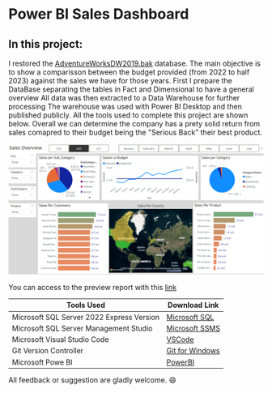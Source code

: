 # Power BI Sales Dashboard

## In this project:
 I restored the [AdventureWorksDW2019.bak](https://learn.microsoft.com/en-us/sql/samples/adventureworks-install-configure?view=sql-server-ver16&tabs=ssms) database.
 The main objective is to show a comparisson between the budget provided (from 2022 to  half 2023) against the sales we have for those years.
 First I prepare the DataBase separating the tables in Fact and Dimensional to have a general overview
 All data was then extracted to a Data Warehouse for further processing
 The warehouse was used with Power BI Desktop and then published publicly.
 All the tools used to complete this project are shown below.
 Overall we can determine the company has a prety solid return from sales comapred to their budget being the "Serious Back" their best product.
 
![preview](/preview1.png)

You can access to the preview report with this [link](https://app.powerbi.com/view?r=eyJrIjoiMGIxZDFhZDUtZjNhZi00OGJiLWFkYjQtN2FiNjNlNDlmODk0IiwidCI6ImE3ZjFiNTM5LTYyNWUtNDE5Ny1hODFiLWM0ODQ0MWMzNzNlMCJ9)

    
|Tools Used  | Download Link   |
| ------------- | ------------- |
| Microsoft SQL Server 2022 Express Version  | [Microsoft SQL](https://www.microsoft.com/en-us/sql-server/sql-server-downloads) |
| Microsoft SQL Server Management Studio | [Microsoft SSMS](https://learn.microsoft.com/en-us/sql/ssms/download-sql-server-management-studio-ssms?view=sql-server-ver16) |
| Microsoft Visual Studio Code | [VSCode](https://code.visualstudio.com/download) |
| Git Version Controller | [Git for Windows](https://git-scm.com/download/win) |
| Microsoft Powe BI | [PowerBI](https://powerbi.microsoft.com/en-us/downloads/) |




All feedback or suggestion are gladly welcome. 😄